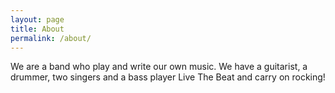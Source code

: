 ```yaml
---
layout: page
title: About
permalink: /about/
---
```


We are a band who play and write our own music.  We have a guitarist, a drummer, two singers and a bass player Live The Beat and carry on rocking!


